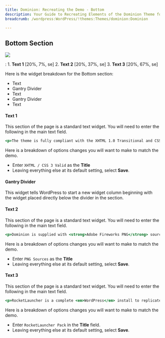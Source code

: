 ```yaml
---
title: Dominion: Recreating the Demo - Bottom
description: Your Guide to Recreating Elements of the Dominion Theme for WordPress
breadcrumb: /wordpress:WordPress/!themes:Themes/dominion:Dominion

---
```


Bottom Section
-----

![][demo]

:   1. **Text 1** [20%, 7%, se]
    2. **Text 2** [20%, 37%, se]
    3. **Text 3** [20%, 67%, se]

Here is the widget breakdown for the Bottom section:

* Text
* Gantry Divider
* Text
* Gantry Divider
* Text

#### Text 1

This section of the page is a standard text widget. You will need to enter the following in the main text field.

~~~ .html
<p>The theme is fully compliant with the XHTML 1.0 Transitional and CSS3 standards, as set by the World Wide Web Consortium.</p>                      
~~~

Here is a breakdown of options changes you will want to make to match the demo.

* Enter `XHTML / CSS 3 Valid` as the **Title**
* Leaving everything else at its default setting, select **Save**.

#### Gantry Divider

This widget tells WordPress to start a new widget column beginning with the widget placed directly below the divider in the section.

#### Text 2

This section of the page is a standard text widget. You will need to enter the following in the main text field.

~~~ .html
<p>Dominion is supplied with <strong>Adobe Fireworks PNG</strong> sources <em>(versions CS3 and above)</em>. Download the source zips from <a target="_blank" href="http://www.rockettheme.com/wordpress-downloads/">RocketTheme.com</a></p>
~~~

Here is a breakdown of options changes you will want to make to match the demo.

* Enter `PNG Sources` as the **Title**
* Leaving everything else at its default setting, select **Save**.

#### Text 3

This section of the page is a standard text widget. You will need to enter the following in the main text field.

~~~ .html
<p>RocketLauncher is a complete <em>WordPress</em> install to replicate the <strong>demo</strong>, inclusive of the theme, plugins, images and all the content.</p>
~~~

Here is a breakdown of options changes you will want to make to match the demo.

* Enter `RocketLauncher Pack` in the **Title** field.
* Leaving everything else at its default setting, select **Save**.

[demo]: assets/demo_7.jpeg
[rokgallery]: ../../plugins/rokgallery
